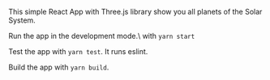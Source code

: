 This simple React App with Three.js library show you all planets of the Solar System.

Run the app in the development mode.\ with `yarn start`

Test the app with `yarn test`.  It runs eslint.

Build the app with `yarn build`.
